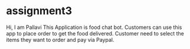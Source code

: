 # assignment3

Hi, I am Pallavi
This Application is food chat bot. Customers can use this app to place order to get the food delivered.
Customer need to select the items they want to order and pay via Paypal.
